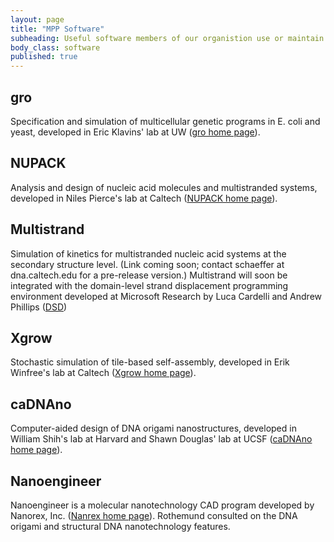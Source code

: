 ```yaml
---
layout: page
title: "MPP Software"
subheading: Useful software members of our organistion use or maintain.
body_class: software
published: true
---
```



##  gro

Specification and simulation of multicellular genetic programs in E. coli and yeast, developed in Eric Klavins' lab at UW ([gro home page][1]).

##  NUPACK

Analysis and design of nucleic acid molecules and multistranded systems, developed in Niles Pierce's lab at Caltech ([NUPACK home page][2]).

##  Multistrand

Simulation of kinetics for multistranded nucleic acid systems at the secondary structure level. (Link coming soon; contact schaeffer at dna.caltech.edu for a pre-release version.)
Multistrand will soon be integrated with the domain-level strand displacement programming environment developed at Microsoft Research by Luca Cardelli and Andrew Phillips ([DSD][3])

##  Xgrow

Stochastic simulation of tile-based self-assembly, developed in Erik Winfree's lab at Caltech ([Xgrow home page][4]).

##  caDNAno

Computer-aided design of DNA origami nanostructures, developed in William Shih's lab at Harvard and Shawn Douglas' lab at UCSF ([caDNAno home page][5]).

##  Nanoengineer

Nanoengineer is a molecular nanotechnology CAD program developed by Nanorex, Inc. ([Nanrex home page][6]). Rothemund consulted on the DNA origami and structural DNA nanotechnology features.

   [1]: http://depts.washington.edu/soslab/gro/
   [2]: http://www.nupack.org
   [3]: http://research.microsoft.com/en-us/projects/dna/
   [4]: http://www.dna.caltech.edu/Xgrow/
   [5]: http://cadnano.org
   [6]: http://nanoengineer-1.com
